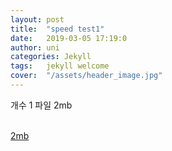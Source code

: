```yaml
---
layout: post
title:  "speed test1"
date:   2019-03-05 17:19:0
author: uni
categories: Jekyll
tags:	jekyll welcome
cover:  "/assets/header_image.jpg"
---
```

개수 1 파일 2mb

<br/>
<a href="/assets/files/test.zip">2mb</a>
<br/>
